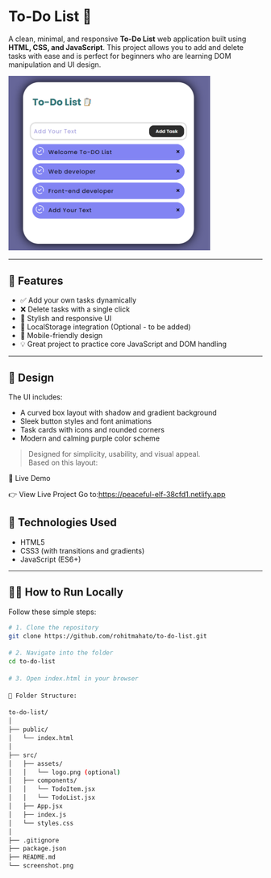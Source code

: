 # To-Do List 📝

A clean, minimal, and responsive **To-Do List** web application built using **HTML, CSS, and JavaScript**. This project allows you to add and delete tasks with ease and is perfect for beginners who are learning DOM manipulation and UI design.

<img src="Picture.png" alt="Logo" class="logo" width="400px" />


---

## 🚀 Features

- ✅ Add your own tasks dynamically
- ❌ Delete tasks with a single click
- 🎨 Stylish and responsive UI
- 💾 LocalStorage integration (Optional - to be added)
- 📱 Mobile-friendly design
- 💡 Great project to practice core JavaScript and DOM handling

---

## 🎨 Design

The UI includes:
- A curved box layout with shadow and gradient background
- Sleek button styles and font animations
- Task cards with icons and rounded corners
- Modern and calming purple color scheme

> Designed for simplicity, usability, and visual appeal.  
> Based on this layout:

🔗 Live Demo

👉 View Live Project
    Go to:https://peaceful-elf-38cfd1.netlify.app

## 📂 Technologies Used

- HTML5
- CSS3 (with transitions and gradients)
- JavaScript (ES6+)

---

## 🧑‍💻 How to Run Locally

Follow these simple steps:

```bash
# 1. Clone the repository
git clone https://github.com/rohitmahato/to-do-list.git

# 2. Navigate into the folder
cd to-do-list

# 3. Open index.html in your browser

📂 Folder Structure:

to-do-list/
│
├── public/
│   └── index.html
│
├── src/
│   ├── assets/
│   │   └── logo.png (optional)
│   ├── components/
│   │   └── TodoItem.jsx
│   │   └── TodoList.jsx
│   ├── App.jsx
│   ├── index.js
│   └── styles.css
│
├── .gitignore
├── package.json
├── README.md
└── screenshot.png
